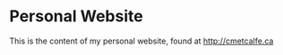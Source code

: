 Personal Website
================

This is the content of my personal website, found at http://cmetcalfe.ca
